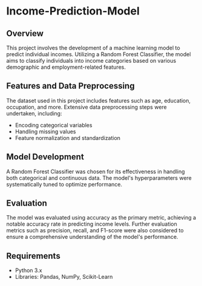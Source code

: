 # Income-Prediction-Model

## Overview
This project involves the development of a machine learning model to predict individual incomes. Utilizing a Random Forest Classifier, the model aims to classify individuals into income categories based on various demographic and employment-related features.

## Features and Data Preprocessing
The dataset used in this project includes features such as age, education, occupation, and more. Extensive data preprocessing steps were undertaken, including:
- Encoding categorical variables
- Handling missing values
- Feature normalization and standardization

## Model Development
A Random Forest Classifier was chosen for its effectiveness in handling both categorical and continuous data. The model's hyperparameters were systematically tuned to optimize performance.

## Evaluation
The model was evaluated using accuracy as the primary metric, achieving a notable accuracy rate in predicting income levels. Further evaluation metrics such as precision, recall, and F1-score were also considered to ensure a comprehensive understanding of the model's performance.

## Requirements
- Python 3.x
- Libraries: Pandas, NumPy, Scikit-Learn
